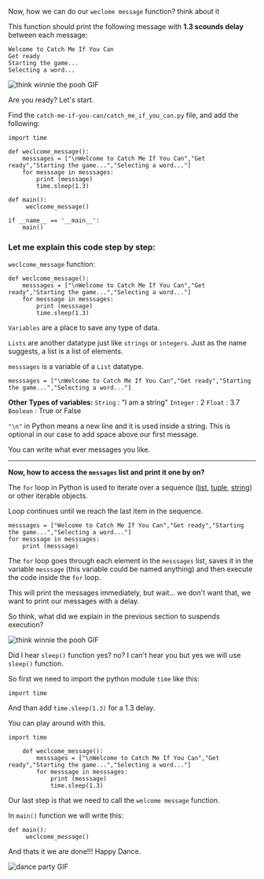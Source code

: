 ﻿

Now, how we can do our `weclome message` function? think about it

This function should print the following message with **1.3 scounds delay** between each message:

    Welcome to Catch Me If You Can
    Get ready
    Starting the game...
    Selecting a word...
    
![think winnie the pooh GIF](https://media1.giphy.com/media/mRh4cLIYhrs9G/giphy.gif?cid=ecf05e477ebb61a6d20c10df7197015310f6adea5c26691d&rid=giphy.gif)

Are you ready? Let's start.

Find the `catch-me-if-you-can/catch_me_if_you_can.py` file, and add the following:

    import time
    
    def weclcome_message():
        messsages = ["\nWelcome to Catch Me If You Can","Get ready","Starting the game...","Selecting a word..."]
        for messsage in messsages:
            print (messsage)
            time.sleep(1.3)
    
    def main():
         weclcome_message()
    
    if __name__ == '__main__':
        main()



### Let me explain this code step by step:

`weclcome_message` function:

    def weclcome_message():
        messsages = ["\nWelcome to Catch Me If You Can","Get ready","Starting the game...","Selecting a word..."]
        for messsage in messsages:
            print (messsage)
            time.sleep(1.3)

`Variables` are a place to save any type of data.

 `Lists` are another datatype just like `strings` or `integers`. Just as the name suggests, a list is a list of elements.

`messsages` is a variable of a `List` datatype.

    messsages = ["\nWelcome to Catch Me If You Can","Get ready","Starting the game...","Selecting a word..."]

**Other Types of variables:**
`String`  : "I am a string"
`Integer`  : 2
`Float`  : 3.7
`Boolean`  : True or False

`"\n"` in Python means a new line and it is used inside a string. This is optional in our case to add space above our first message.
    
You can write what ever messages you like.

-----
**Now, how to access the `messages` list and print it one by on?**

The `for` loop in Python is used to iterate over a sequence ([list](https://www.programiz.com/python-programming/list "Python list"), [tuple](https://www.programiz.com/python-programming/tuple "Python tuple"), [string](https://www.programiz.com/python-programming/string "Python string")) or other iterable objects.

Loop continues until we reach the last item in the sequence. 

    messsages = ["Welcome to Catch Me If You Can","Get ready","Starting the game...","Selecting a word..."]
    for messsage in messsages:
        print (messsage)


The `for` loop goes through each element in the `messsages` list, saves it in the variable `messsage` (this variable could be named anything) and then execute the code inside the `for` loop.


This will print the messages immediately, but wait... we don't want that, we want to print our messages with a delay.

So think, what did we explain in the previous section to suspends execution?

![think winnie the pooh GIF](https://media1.giphy.com/media/mRh4cLIYhrs9G/giphy.gif?cid=ecf05e477ebb61a6d20c10df7197015310f6adea5c26691d&rid=giphy.gif)

Did I hear `sleep()`  function yes? no? 
I can't hear you but yes we will use `sleep()`  function.

So first we need to import  the python module `time` like this:

    import time
    
And than add `time.sleep(1.3)` for a 1.3 delay.

You can play around with this.

    import time
    
        def weclcome_message():
            messsages = ["\nWelcome to Catch Me If You Can","Get ready","Starting the game...","Selecting a word..."]
            for messsage in messsages:
                print (messsage)
                time.sleep(1.3)

Our last step is that we need to call the `welcome message` function.

In `main()` function we will write this:

    def main():
         weclcome_message()

And thats it we are done!!! Happy Dance.

![dance party GIF](https://media3.giphy.com/media/zQLjk9d31jlMQ/200.webp?cid=ecf05e472c14286551df905fbe28db803386d8d62547a372&rid=200.webp)

